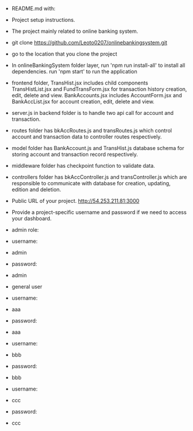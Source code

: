 - README.md with:

- Project setup instructions.
- The project mainly related to online banking system.
- git clone https://github.com/Leoto0207/onlinebankingsystem.git
- go to the location that you clone the project
- In onlineBankingSystem folder layer, run 'npm run install-all' to install all dependencies. run 'npm start' to run the application
- frontend folder, TransHist.jsx includes child components TransHistList.jsx and FundTransForm.jsx for transaction history creation, edit, delete and view. BankAccounts.jsx includes AccountForm.jsx and BankAccList.jsx for account creation, edit, delete and view.
- server.js in backend folder is to handle two api call for account and transaction.
- routes folder has bkAccRoutes.js and transRoutes.js which control account and transaction data to controller routes respectively.
- model folder has BankAccount.js and TransHist.js database schema for storing account and transaction record respectively.
- middleware folder has checkpoint function to validate data.
- controllers folder has bkAccController.js and transController.js which are responsible to communicate with database for creation, updating, edition and deletion.

- Public URL of your project.
  http://54.253.211.81:3000

- Provide a project-specific username and password if we need to access your dashboard.

- admin role:
- username:
- admin
- password:
- admin

- general user
- username:
- aaa
- password:
- aaa

- username:
- bbb
- password:
- bbb

- username:
- ccc
- password:
- ccc
